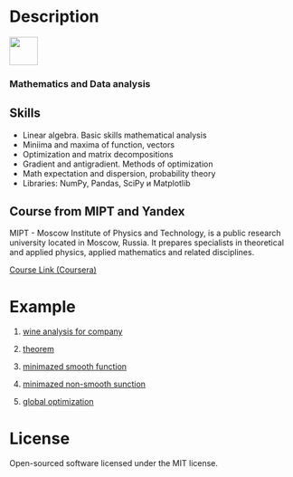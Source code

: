 # Description 
<p align="left">
  <img src="https://github.com/bobrokerson/mipt/blob/main/resources/logo.jpeg" width="50" >
</p>
                                                                                           
### Mathematics and Data analysis
                                                                                           
## Skills
* Linear algebra. Basic skills mathematical analysis
* Miniima and maxima of function, vectors
* Optimization and matrix decompositions
* Gradient and antigradient. Methods of optimization
* Math expectation and dispersion, probability theory
* Libraries: NumPy, Pandas, SciPy и Matplotlib


## Course from MIPT and Yandex

MIPT - Moscow Institute of Physics and Technology, is a public research university located in Moscow, Russia. It prepares specialists in theoretical and applied physics, applied mathematics and related disciplines.

[Course Link (Coursera)](https://www.coursera.org/learn/mathematics-and-python)

# Example

1. [wine analysis for company](https://github.com/bobrokerson/mipt/blob/main/notebook/wine.ipynb)

2. [theorem](https://github.com/bobrokerson/mipt/blob/main/assignment/theorem.py)

3. [minimazed smooth function](https://github.com/bobrokerson/mipt/blob/main/assignment/min_smooth_fun.py)

4. [minimazed non-smooth sunction](https://github.com/bobrokerson/mipt/blob/main/assignment/min_nonsmooth_fun.py)

5. [global optimization](https://github.com/bobrokerson/mipt/blob/main/assignment/global_optimization.py)


# License
Open-sourced software licensed under the MIT license.
